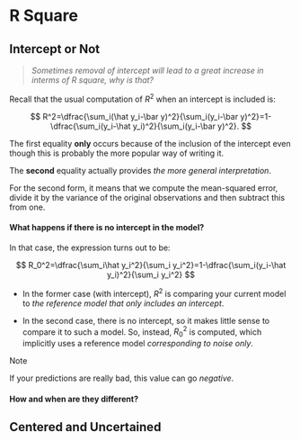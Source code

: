 # R Square

## Intercept or Not

> *Sometimes removal of intercept will lead to a great increase in interms of R square, why is that?*

Recall that the usual computation of $R^2$ when an intercept is included is:

$$
R^2=\dfrac{\sum_i(\hat y_i-\bar y)^2}{\sum_i(y_i-\bar y)^2}=1-\dfrac{\sum_i(y_i-\hat y_i)^2}{\sum_i(y_i-\bar y)^2}.
$$

The first equality **only** occurs because of the inclusion of the intercept even though this is probably the more popular way of writing it. 

The **second** equality actually provides *the more general interpretation*.

For the second form, it means that we compute the mean-squared error, divide it by the variance of the original observations and then subtract this from one. 



#### What happens if there is no intercept in the model? <!-- {docsify-ignore} -->

In that case, the expression turns out to be:

$$
R_0^2=\dfrac{\sum_i\hat y_i^2}{\sum_i y_i^2}=1-\dfrac{\sum_i(y_i-\hat y_i)^2}{\sum_i y_i^2}
$$

- In the former case (with intercept), $R^2$ is comparing your current model to *the reference model that only includes an intercept*.

- In the second case, there is no intercept, so it makes little sense to compare it to such a model. So, instead, $R_0^2$ is computed, which implicitly uses a reference model *corresponding to noise only*.

> [!NOTE]
> If your predictions are really bad, this value can go *negative*.


#### How and when are they different? <!-- {docsify-ignore} -->




## Centered and Uncertained










